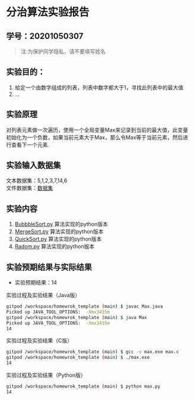 # 分治算法实验报告

## 学号：20201050307

>注:为保护同学隐私，请不要填写姓名

## 实验目的：

1. 给定一个由数字组成的列表，列表中数字都大于1，寻找此列表中的最大值
1. ...

## 实验原理

对列表元素做一次遍历，使用一个全局变量Max来记录到当前的最大值，此变量初始化为一个负数，如果当前元素大于Max，那么令Max等于当前元素，然后进行查看下一个元素.


## 实验输入数据集

文本数据集：5,1,2,3,7,14,6  
文件数据集：[数据集](./data/list.txt)

## 实验内容

1. [BubbbleSort.py](./BubbleSort.py) 算法实现的python版本
1. [MergeSort.py](./MergeSort.py) 算法实现的python版本
1. [QuickSort.py](./QuickSort.py) 算法实现的python版本
1. [Radom.py](./Radom.py) 算法实现的python版本

## 实验预期结果与实际结果
+ 实验预期结果：14

实验过程及实验结果（Java版）

```bash
gitpod /workspace/homewrok_template (main) $ javac Max.java
Picked up JAVA_TOOL_OPTIONS:  -Xmx3435m
gitpod /workspace/homewrok_template (main) $ java Max
Picked up JAVA_TOOL_OPTIONS:  -Xmx3435m
14

```

实验过程及实验结果（C版）

```bash
gitpod /workspace/homewrok_template (main) $ gcc -o max.exe max.c
gitpod /workspace/homewrok_template (main) $ ./max.exe 
14

```

实验过程及实验结果（Python版）

```bash
gitpod /workspace/homewrok_template (main) $ python max.py 
14

```
